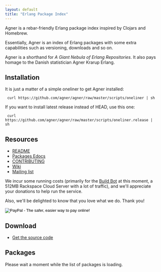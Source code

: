 ```yaml
---
layout: default
title: "Erlang Package Index"
---
```


Agner is a rebar-friendly Erlang package index inspired by Clojars and
Homebrew.

Essentially, Agner is an index of Erlang packages with some extra
capabilities such as versioning, downloads and so on.

Agner is a shorthand for *A Giant Nebula of Erlang Repositories*. It
also pays homage to the Danish statistician Agner Krarup Erlang.

Installation
------------

It is just a matter of a simple oneliner to get Agner installed:

     curl https://github.com/agner/agner/raw/master/scripts/oneliner | sh

If you want to install latest release instead of HEAD, use this one:

     curl https://github.com/agner/agner/raw/master/scripts/oneliner.release | sh

Resources
---------

* [README](https://github.com/agner/agner#readme)
* [Packages Edocs](http://doc.erlagner.org/)
* [CONTRIBUTING](https://github.com/agner/agner/blob/master/CONTRIBUTING.md)
* [Wiki](https://github.com/agner/agner/wiki)
* [Mailing list](http://groups.google.com/group/agner-erlang)

We incur some running costs (primarily for the <a href="http://build.erlagner.org/">Build Bot</a> at this moment,
a 512MB Rackspace Cloud Server with a lot of traffic), and we'll appreciate your donations to help run the service.

Also, we'll be delighted to know that you love what we do. Thank you!

<form action="https://www.paypal.com/cgi-bin/webscr" method="post">
<input type="hidden" name="cmd" value="_s-xclick" />
<input type="hidden" name="hosted_button_id" value="RB3TVE3ZRQFZ8" />
<input type="image" src="https://www.paypal.com/en_US/i/btn/btn_donateCC_LG.gif" border="0" name="submit" alt="PayPal - The safer, easier way to pay online!" />
<img alt="" border="0" src="https://www.paypal.com/en_US/i/scr/pixel.gif" width="1" height="1"></img>
</form>

Download
--------

* [Get the source code](https://github.com/agner/agner)

Packages
--------

Please wait a moment while the list of packages is loading.

